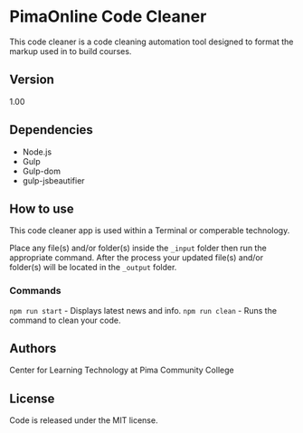 # PimaOnline Code Cleaner

This code cleaner is a code cleaning automation tool designed to format the markup used in to build courses.  

## Version 

1.00

## Dependencies

- Node.js
- Gulp
- Gulp-dom
- gulp-jsbeautifier

## How to use

This code cleaner app is used within a Terminal or comperable technology.

Place any file(s) and/or folder(s) inside the ```_input``` folder then run the appropriate command. After the process your updated file(s) and/or folder(s) will be located in the ```_output``` folder. 

### Commands

```npm run start``` - Displays latest news and info.
```npm run clean``` - Runs the command to clean your code.

## Authors

Center for Learning Technology at Pima Community College

## License

Code is released under the MIT license.